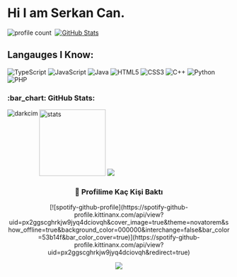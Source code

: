 # Hi I am Serkan Can.
![profile count](https://komarev.com/ghpvc/?username=darkcim&color=blue)&nbsp;
[![GitHub Stats](https://img.shields.io/github/followers/darkcim?label=follow&style=social)](https://github.com/darkcim)&nbsp;

## Langauges I Know:
![TypeScript](https://img.shields.io/badge/typescript-%23007ACC.svg?style=for-the-badge&logo=typescript&logoColor=white)
![JavaScript](https://img.shields.io/badge/javascript-%23323330.svg?style=for-the-badge&logo=javascript&logoColor=%23F7DF1E)
![Java](https://img.shields.io/badge/java-%23ED8B00.svg?style=for-the-badge&logo=java&logoColor=white)
![HTML5](https://img.shields.io/badge/html5-%23E34F26.svg?style=for-the-badge&logo=html5&logoColor=white)
![CSS3](https://img.shields.io/badge/css3-%231572B6.svg?style=for-the-badge&logo=css3&logoColor=white)
![C++](https://img.shields.io/badge/c++-%2300599C.svg?style=for-the-badge&logo=c%2B%2B&logoColor=white)
![Python](https://img.shields.io/badge/Python-3776AB?style=for-the-badge&logo=python&logoColor=white)
![PHP](https://img.shields.io/badge/php-%23777BB4.svg?style=for-the-badge&logo=php&logoColor=white)

<h3 align="left">:bar_chart: GitHub Stats:</h3>

<p><img align="left" src="https://github-readme-stats.vercel.app/api/top-langs?username=darkcim&show_icons=true&theme=dark&locale=en&layout=compact" alt="darkcim" /></p>
<p align="left">
   <img src="https://github-readme-stats.vercel.app/api?username=darkcim&count_private=true&show_icons=true&theme=dark&hide_border=true" width="%100" height="150px" alt="stats" />
<img src="https://github-profile-trophy.vercel.app/?username=darkcim&theme=radical" />
</p>

<div align=center>
  <h3><b>📍 Profilime Kaç Kişi Baktı</b></h3>
</div>

<div align=center> [![spotify-github-profile](https://spotify-github-profile.kittinanx.com/api/view?uid=px2ggscghrkjw9jyq4dciovqh&cover_image=true&theme=novatorem&show_offline=true&background_color=000000&interchange=false&bar_color=53b14f&bar_color_cover=true)](https://spotify-github-profile.kittinanx.com/api/view?uid=px2ggscghrkjw9jyq4dciovqh&redirect=true) </div>

<!-- retro visitor counter -->  
<p align="center" >    
  <img src="https://profile-counter.glitch.me/darkcim/count.svg" />  
</p>

